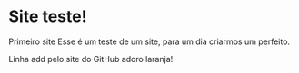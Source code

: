 # Site teste!
 Primeiro site
 Esse é um teste de um site, para um dia criarmos um perfeito.
 
 Linha add pelo site do GitHub
adoro laranja!
